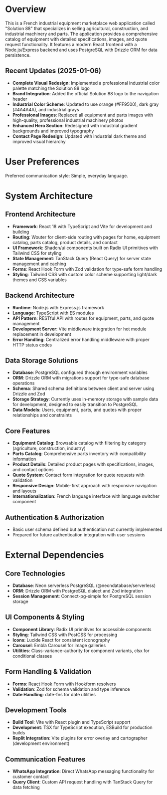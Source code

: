 # Overview

This is a French industrial equipment marketplace web application called "Solution 88" that specializes in selling agricultural, construction, and industrial machinery and parts. The application provides a comprehensive catalog of equipment with detailed specifications, images, and quote request functionality. It features a modern React frontend with a Node.js/Express backend and uses PostgreSQL with Drizzle ORM for data persistence.

## Recent Updates (2025-01-06)
- **Complete Visual Redesign**: Implemented a professional industrial color palette matching the Solution 88 logo
- **Brand Integration**: Added the official Solution 88 logo to the navigation header
- **Industrial Color Scheme**: Updated to use orange (#FF9500), dark gray (#4A4A4A), and industrial grays
- **Professional Images**: Replaced all equipment and parts images with high-quality, professional industrial machinery photos
- **Enhanced Hero Section**: Redesigned with industrial gradient backgrounds and improved typography
- **Contact Page Redesign**: Updated with industrial dark theme and improved visual hierarchy

# User Preferences

Preferred communication style: Simple, everyday language.

# System Architecture

## Frontend Architecture
- **Framework**: React 18 with TypeScript and Vite for development and building
- **Routing**: Wouter for client-side routing with pages for home, equipment catalog, parts catalog, product details, and contact
- **UI Framework**: Shadcn/ui components built on Radix UI primitives with Tailwind CSS for styling
- **State Management**: TanStack Query (React Query) for server state management and caching
- **Forms**: React Hook Form with Zod validation for type-safe form handling
- **Styling**: Tailwind CSS with custom color scheme supporting light/dark themes and CSS variables

## Backend Architecture
- **Runtime**: Node.js with Express.js framework
- **Language**: TypeScript with ES modules
- **API Pattern**: RESTful API with routes for equipment, parts, and quote management
- **Development Server**: Vite middleware integration for hot module replacement in development
- **Error Handling**: Centralized error handling middleware with proper HTTP status codes

## Data Storage Solutions
- **Database**: PostgreSQL configured through environment variables
- **ORM**: Drizzle ORM with migrations support for type-safe database operations
- **Schema**: Shared schema definitions between client and server using Drizzle and Zod
- **Storage Strategy**: Currently uses in-memory storage with sample data for development, designed to easily transition to PostgreSQL
- **Data Models**: Users, equipment, parts, and quotes with proper relationships and constraints

## Core Features
- **Equipment Catalog**: Browsable catalog with filtering by category (agriculture, construction, industry)
- **Parts Catalog**: Comprehensive parts inventory with compatibility information
- **Product Details**: Detailed product pages with specifications, images, and contact options
- **Quote System**: Contact form integration for quote requests with validation
- **Responsive Design**: Mobile-first approach with responsive navigation and layouts
- **Internationalization**: French language interface with language switcher component

## Authentication & Authorization
- Basic user schema defined but authentication not currently implemented
- Prepared for future authentication integration with user sessions

# External Dependencies

## Core Technologies
- **Database**: Neon serverless PostgreSQL (@neondatabase/serverless)
- **ORM**: Drizzle ORM with PostgreSQL dialect and Zod integration
- **Session Management**: Connect-pg-simple for PostgreSQL session storage

## UI Components & Styling
- **Component Library**: Radix UI primitives for accessible components
- **Styling**: Tailwind CSS with PostCSS for processing
- **Icons**: Lucide React for consistent iconography
- **Carousel**: Embla Carousel for image galleries
- **Utilities**: Class-variance-authority for component variants, clsx for conditional classes

## Form Handling & Validation
- **Forms**: React Hook Form with Hookform resolvers
- **Validation**: Zod for schema validation and type inference
- **Date Handling**: date-fns for date utilities

## Development Tools
- **Build Tool**: Vite with React plugin and TypeScript support
- **Development**: TSX for TypeScript execution, ESBuild for production builds
- **Replit Integration**: Vite plugins for error overlay and cartographer (development environment)

## Communication Features
- **WhatsApp Integration**: Direct WhatsApp messaging functionality for customer contact
- **Query Client**: Custom API request handling with TanStack Query for data fetching
